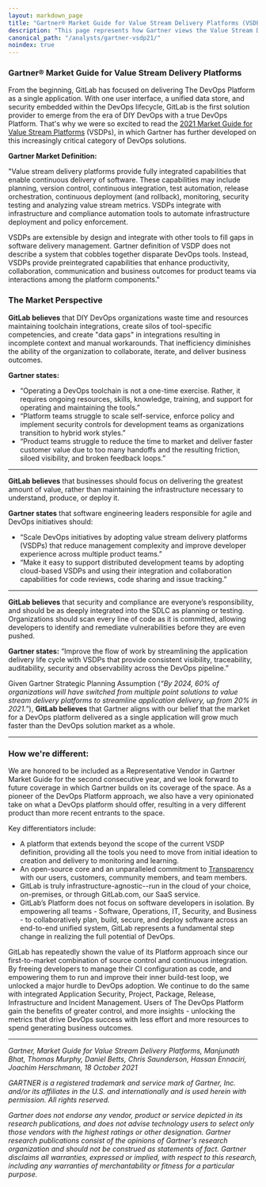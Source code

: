```yaml
---
layout: markdown_page
title: "Gartner® Market Guide for Value Stream Delivery Platforms (VSDP) 2021"
description: "This page represents how Gartner views the Value Stream Delivery Platform (VSDP) market in 2021."
canonical_path: "/analysts/gartner-vsdp21/"
noindex: true
---
```

### Gartner® Market Guide for Value Stream Delivery Platforms

From the beginning, GitLab has focused on delivering The DevOps Platform as a single application. With one user interface, a unified data store, and security embedded within the DevOps lifecycle, GitLab is the first solution provider to emerge from the era of DIY DevOps with a true DevOps Platform. That's why we were so excited to read the [2021 Market Guide for Value Stream Platforms](https://page.gitlab.com/2021_GartnerMG_VSDP.html) (VSDPs), in which Gartner has further developed on this increasingly critical category of DevOps solutions.

**Gartner Market Definition:**

"Value stream delivery platforms provide fully integrated capabilities that enable continuous delivery of software. These capabilities may include planning, version control, continuous integration, test automation, release orchestration, continuous deployment (and rollback), monitoring, security testing and analyzing value stream metrics. VSDPs integrate with infrastructure and compliance automation tools to automate infrastructure deployment and policy enforcement.

VSDPs are extensible by design and integrate with other tools to fill gaps in software delivery management. Gartner definition of VSDP does not describe a system that cobbles together disparate DevOps tools. Instead, VSDPs provide preintegrated capabilities that enhance productivity, collaboration, communication and business outcomes for product teams via interactions among the platform components."



### The Market Perspective

**GitLab believes** that DIY DevOps organizations waste time and resources maintaining toolchain integrations, create silos of tool-specific competencies, and create "data gaps" in integrations resulting in incomplete context and manual workarounds. That inefficiency diminishes the ability of the organization to collaborate, iterate, and deliver business outcomes.

**Gartner states:**
  * “Operating a DevOps toolchain is not a one-time exercise. Rather, it requires ongoing resources, skills, knowledge, training, and support for operating and maintaining the tools.”
  * “Platform teams struggle to scale self-service, enforce policy and implement security controls for development teams as organizations transition to hybrid work styles.”
  * “Product teams struggle to reduce the time to market and deliver faster customer value due to too many handoffs and the resulting friction, siloed visibility, and broken feedback loops.”

_______

**GitLab believes** that businesses should focus on delivering the greatest amount of value, rather than maintaining the infrastructure necessary to understand, produce, or deploy it.

**Gartner states** that software engineering leaders responsible for agile and DevOps initiatives should:
  * “Scale DevOps initiatives by adopting value stream delivery platforms (VSDPs) that reduce management complexity and improve developer experience across multiple product teams.”
  * “Make it easy to support distributed development teams by adopting cloud-based VSDPs and using their integration and collaboration capabilities for code reviews, code sharing and issue tracking.”

_______

**GitLab believes** that security and compliance are everyone’s responsibility, and should be as deeply integrated into the SDLC as planning or testing. Organizations should scan every line of code as it is committed, allowing developers to identify and remediate vulnerabilities before they are even pushed.

**Gartner states:** “Improve the flow of work by streamlining the application delivery life cycle with VSDPs that provide consistent visibility, traceability, auditability, security and observability across the DevOps pipeline.”

Given Gartner Strategic Planning Assumption (_“By 2024, 60% of organizations will have switched from multiple point solutions to value stream delivery platforms to streamline application delivery, up from 20% in 2021.”_), **GitLab believes** that Gartner aligns with our belief that the market for a DevOps platform delivered as a single application will grow much faster than the DevOps solution market as a whole.

_______
### How we're different:

We are honored to be included as a Representative Vendor in Gartner Market Guide for the second consecutive year, and we look forward to future coverage in which Gartner builds on its coverage of the space. As a pioneer of the DevOps Platform approach, we also have a very opinionated take on what a DevOps platform should offer, resulting in a very different product than more recent entrants to the space. 

Key differentiators include:

* A platform that extends beyond the scope of the current VSDP definition, providing all the tools you need to move from initial ideation to creation and delivery to monitoring and learning.
* An open-source core and an unparalleled commitment to [Transparency](https://about.gitlab.com/handbook/values/#transparency) with our users, customers, community members, and team members.
* GitLab is truly infrastructure-agnostic--run in the cloud of your choice, on-premises, or through GitLab.com, our SaaS service.
* GitLab’s Platform does not focus on software developers in isolation. By empowering all teams - Software, Operations, IT, Security, and Business - to collaboratively plan, build, secure, and deploy software across an end-to-end unified system, GitLab represents a fundamental step change in realizing the full potential of DevOps. 

GitLab has repeatedly shown the value of its Platform approach since our first-to-market combination of source control and continuous integration. By freeing developers to manage their CI configuration as code, and empowering them to run and improve their inner build-test loop, we unlocked a major hurdle to DevOps adoption. We continue to do the same with integrated Application Security, Project, Package, Release, Infrastructure and Incident Management. Users of The DevOps Platform gain the benefits of greater control, and more insights - unlocking the metrics that drive DevOps success with less effort and more resources to spend generating business outcomes.

_______
_Gartner, Market Guide for Value Stream Delivery Platforms, Manjunath Bhat, Thomas Murphy, Daniel Betts, Chris Saunderson, Hassan Ennaciri, Joachim Herschmann, 18 October 2021_

_GARTNER is a registered trademark and service mark of Gartner, Inc. and/or its affiliates in the U.S. and internationally and is used herein with permission. All rights reserved._

_Gartner does not endorse any vendor, product or service depicted in its research publications, and does not advise technology users to select only those vendors with the highest ratings or other designation. Gartner research publications consist of the opinions of Gartner's research organization and should not be construed as statements of fact. Gartner disclaims all warranties, expressed or implied, with respect to this research, including any warranties of merchantability or fitness for a particular purpose._

